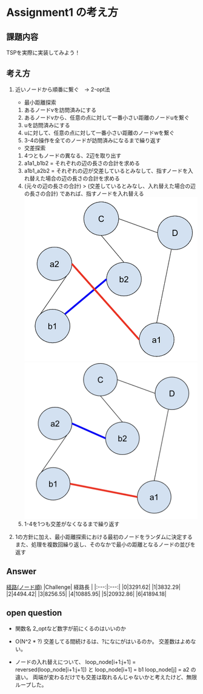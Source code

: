 # Assignment1 の考え方

## 課題内容
TSPを実際に実装してみよう！

## 考え方
1. 近いノードから順番に繋ぐ　→ 2-opt法
    - 最小距離探索
    1. あるノードvを訪問済みにする
    2. あるノードvから、任意の点に対して一番小さい距離のノードuを繋ぐ
    3. uを訪問済みにする
    4. uに対して、任意の点に対して一番小さい距離のノードwを繋ぐ
    5. 3-4の操作を全てのノードが訪問済みになるまで繰り返す

    - 交差探索
    1. 4つともノードの異なる、2辺を取り出す
    2. a1a1_b1b2 = それぞれの辺の長さの合計を求める
    3. a1b1_a2b2 = それぞれの辺が交差しているとみなして、指すノードを入れ替えた場合の辺の長さの合計を求める
    4. (元々の辺の長さの合計) > (交差しているとみなし、入れ替えた場合の辺の長さの合計)
        であれば、指すノードを入れ替える
        ![変更前](before_change.png)
        ![変更後](after_change.png)
    5. 1-4を1つも交差がなくなるまで繰り返す

2. 1の方針に加え、最小距離探索における最初のノードをランダムに決定する
   また、処理を複数回繰り返し、そのなかで最小の距離となるノードの並びを返す

## Answer
[経路(ノード順)](Book1.xlsx)
|Challenge| 経路長 |
|:---:|:---:|
|0|3291.62|
|1|3832.29|
|2|4494.42|
|3|8256.55|
|4|10885.95|
|5|20932.86|
|6|41894.18|

## open question
- 関数名
2_optなど数字が前にくるのはいいのか

- O(N^2 * ?)
交差してる間続けるは、?になにがはいるのか。
交差数はよめない。

- ノードの入れ替えについて、
loop_node[i+1:j+1] = reversed(loop_node[i+1:j+1])
と
loop_node[i+1] = b1
loop_node[j] = a2
の違い。
両端が変わるだけでも交差は取れるんじゃないかと考えたけど、無限ループした。
